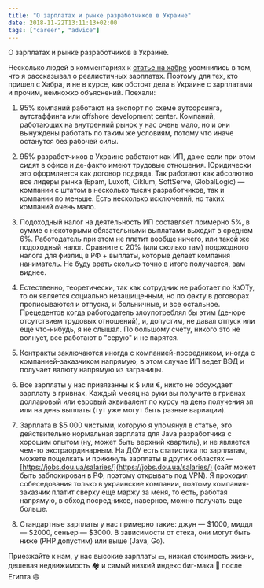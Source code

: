 ```yaml
---
title: "О зарплатах и рынке разработчиков в Украине"
date: 2018-11-22T13:11:13+02:00
tags: ["career", "advice"]
---
```


О зарплатах и рынке разработчиков в Украине.

Несколько людей в комментариях к [статье на хабре](https://habr.com/ru/post/430222/) усомнились в том, что я рассказывал о реалистичных зарплатах. Поэтому для тех, кто пришел с Хабра, и не в курсе, как обстоят дела в Украине с зарплатами и прочим, немножко объяснений. Поехали:

1. 95% компаний работают на экспорт по схеме аутсорсинга, аутстаффинга или offshore development center. Компаний, работающих на внутренний рынок у нас очень мало, но и они вынуждены работать по таким же условиям, потому что иначе останутся без рабочей силы.

2. 95% разработчиков в Украине работают как ИП, даже если при этом сидят в офисе и де-факто имеют трудовые отношения. Юридически это оформляется как договор подряда. Так работают как абсолютно все лидеры рынка (Epam, Luxoft, Ciklum, SoftServe, GlobalLogic) — компании с штатом в несколько тысяч разработчиков, так и компании по меньше. Есть несколько исключений, но таких компаний очень мало. 

3. Подоходный налог на деятельность ИП составляет примерно 5%, в сумме с некоторыми обязательными выплатами выходит в среднем 6%. Работодатель при этом не платит вообще ничего, или такой же подоходный налог. Сравните с 20% (или сколько там) подоходного налога для физлиц в РФ + выплаты, которые делает компания наниматель. Не буду врать сколько точно в итоге получается, вам виднее.

4. Естественно, теоретически, так как сотрудник не работает по КзОТу, то он является социально незащищенным, но по факту в договорах прописываются и отпуска, и больничные, и все остальное. Прецедентов когда работодатель злоупотреблял бы этим (де-юре отсутствием трудовых отношений), и, допустим, не давал отпуск или еще что-нибудь, я не слышал. По большому счету, никого это не волнует, все работают в "серую" и не парятся.

5. Контракты заключаются иногда с компанией-посредником, иногда с компанией-заказчиком напрямую, в этом случае ИП ведет ВЭД и получает валюту напрямую из заграницы.

6. Все зарплаты у нас привязанны к $ или €, никто не обсуждает зарплату в гривнах. Каждый месяц на руки вы получите в гривнах долларовый или евровый эквивалент по курсу на день получения зп или на день выплаты (тут уже могут быть разные вариации).

7. Зарплата в $5 000 чистыми, которую я упомянул в статье, это действительно нормальная зарплата для Java разработчика с хорошим опытом (ну, может быть верхний квартиль), и не является чем-то экстраординарным. На ДОУ есть статистика по зарплатам, можете пощелкать и прикинуть зарплаты в других областях — [https://jobs.dou.ua/salaries/](https://jobs.dou.ua/salaries/) (сайт может быть заблокирован в РФ, поэтому открывать под VPN). Я проходил собеседования только в украинские компании, поэтому компания-заказчик платит сверху еще маржу за меня, то есть, работая напрямую, в обход посредников, наверное, можно получать еще больше.

8. Стандартные зарплаты у нас примерно такие: джун — $1000, миддл — $2000, сеньер — $3000. В зависимости от стека, они могут быть ниже (PHP допустим) или выше (Java, Go).

Приезжайте к нам, у нас высокие зарплаты 💵, низкая стоимость жизни, дешевая недвижимость 🏘 и самый низкий индекс биг-мака 🍔 после Египта 😄